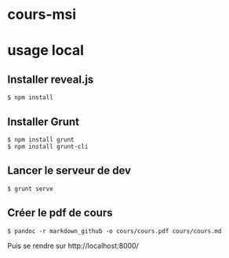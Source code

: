 # cours-msi


# usage local

## Installer reveal.js

    $ npm install

## Installer Grunt

    $ npm install grunt
    $ npm install grunt-cli

## Lancer le serveur de dev

    $ grunt serve

## Créer le pdf de cours

    $ pandoc -r markdown_github -o cours/cours.pdf cours/cours.md

Puis se rendre sur http://localhost:8000/
